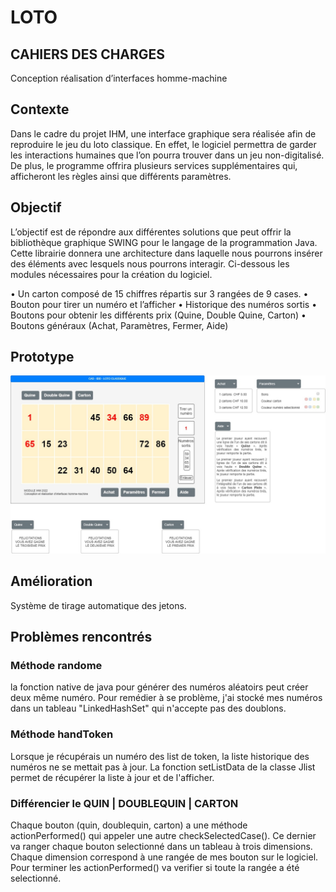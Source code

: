 # LOTO

## CAHIERS DES CHARGES
Conception réalisation d’interfaces homme-machine

## Contexte
Dans le cadre du projet IHM, une interface graphique sera réalisée afin de reproduire le jeu du loto classique. En effet, le logiciel permettra de garder les interactions humaines que l’on pourra trouver dans un jeu non-digitalisé. De plus, le programme offrira plusieurs services supplémentaires qui, afficheront les règles ainsi que différents paramètres.

## Objectif

L’objectif est de répondre aux différentes solutions que peut offrir la bibliothèque graphique SWING pour le langage de la programmation Java. Cette librairie donnera une architecture dans laquelle nous pourrons insérer des éléments avec lesquels nous pourrons interagir. Ci-dessous les modules nécessaires pour la création du logiciel.

•	Un carton composé de 15 chiffres répartis sur 3 rangées de 9 cases.
•	Bouton pour tirer un numéro et l’afficher
•	Historique des numéros sortis
•	Boutons pour obtenir les différents prix (Quine, Double Quine, Carton)
•	Boutons généraux (Achat, Paramètres, Fermer, Aide)

## Prototype

<!-- <img src="../CahierDesCharges/Protype_Loto.jpg"
     alt="Prototype_Loto"
     style="float: left; margin-right: 10px;" /> -->

![alt text for screen readers](./assets/Protype_Loto.jpg "Text to show on mouseover")



## Amélioration

Système de tirage automatique des jetons.

## Problèmes rencontrés



### Méthode randome

la fonction native de java pour générer des numéros aléatoirs peut créer deux même numéro. Pour remédier à se problème, j'ai stocké mes numéros dans un tableau "LinkedHashSet" qui n'accepte pas des doublons.



### Méthode handToken

Lorsque je récupérais un numéro des list de token, la liste historique des numéros ne se mettait pas à jour. La fonction setListData de la classe Jlist permet de récupérer la liste à jour et de l'afficher.


### Différencier le QUIN | DOUBLEQUIN | CARTON

Chaque bouton (quin, doublequin, carton) a une méthode actionPerformed() qui appeler une autre checkSelectedCase(). Ce dernier va ranger chaque bouton selectionné dans un tableau à trois dimensions. Chaque dimension correspond à une rangée de mes bouton sur le logiciel. Pour terminer les actionPerformed() va verifier si toute la rangée a été selectionné.